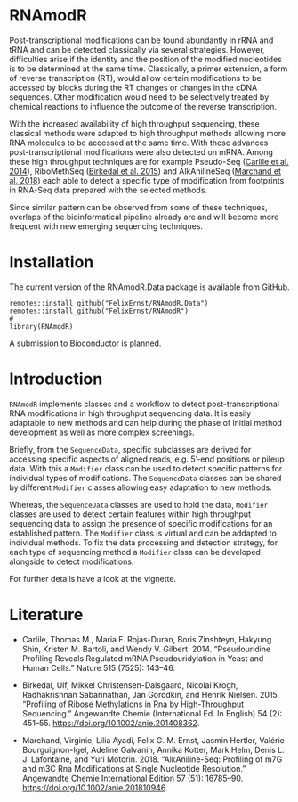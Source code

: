 # RNAmodR

Post-transcriptional modifications can be found abundantly in rRNA and tRNA and
can be detected classically via several strategies. However, difficulties arise
if the identity and the position of the modified nucleotides is to be determined
at the same time. Classically, a primer extension, a form of reverse
transcription (RT), would allow certain modifications to be accessed by blocks
during the RT changes or changes in the cDNA sequences. Other modification would
need to be selectively treated by chemical reactions to influence the outcome of
the reverse transcription.

With the increased availability of high throughput sequencing, these classical
methods were adapted to high throughput methods allowing more RNA molecules to
be accessed at the same time. With these advances post-transcriptional
modifications were also detected on mRNA. Among these high throughput techniques
are for example Pseudo-Seq ([Carlile et al. 2014](#Literature)), RiboMethSeq
([Birkedal et al. 2015](#Literature)) and AlkAnilineSeq 
([Marchand et al. 2018](#Literature)) each able to detect a specific type of 
modification from footprints in RNA-Seq data prepared with the selected methods.

Since similar pattern can be observed from some of these techniques, overlaps of
the bioinformatical pipeline already are and will become more frequent with new
emerging sequencing techniques.

# Installation

The current version of the RNAmodR.Data package is available from GitHub.

```
remotes::install_github("FelixErnst/RNAmodR.Data")
remotes::install_github("FelixErnst/RNAmodR")
#
library(RNAmodR)
```
A submission to Bioconductor is planned.

# Introduction

`RNAmodR` implements classes and a workflow to detect post-transcriptional RNA
modifications in high throughput sequencing data. It is easily adaptable to new
methods and can help during the phase of initial method development as well as
more complex screenings.

Briefly, from the `SequenceData`, specific subclasses are derived for accessing
specific aspects of aligned reads, e.g. 5’-end positions or pileup data. With
this a `Modifier` class can be used to detect specific patterns for individual
types of modifications. The `SequenceData` classes can be shared by different
`Modifier` classes allowing easy adaptation to new methods.

Whereas, the `SequenceData` classes are used to hold the data, `Modifier`
classes are used to detect certain features within high throughput sequencing
data to assign the presence of specific modifications for an established
pattern. The `Modifier` class is virtual and can be addapted to individual
methods. To fix the data processing and detection strategy, for each type of 
sequencing method a `Modifier` class can be developed alongside to detect 
modifications.

For further details have a look at the vignette.


# Literature

- Carlile, Thomas M., Maria F. Rojas-Duran, Boris Zinshteyn, Hakyung Shin,
Kristen M. Bartoli, and Wendy V. Gilbert. 2014. “Pseudouridine Profiling Reveals
Regulated mRNA Pseudouridylation in Yeast and Human Cells.” Nature 515 (7525):
143–46.

- Birkedal, Ulf, Mikkel Christensen-Dalsgaard, Nicolai Krogh, Radhakrishnan
Sabarinathan, Jan Gorodkin, and Henrik Nielsen. 2015. “Profiling of Ribose
Methylations in Rna by High-Throughput Sequencing.” Angewandte Chemie
(International Ed. In English) 54 (2): 451–55.
https://doi.org/10.1002/anie.201408362.

- Marchand, Virginie, Lilia Ayadi, Felix G. M. Ernst, Jasmin Hertler, Valérie
Bourguignon-Igel, Adeline Galvanin, Annika Kotter, Mark Helm, Denis L. J.
Lafontaine, and Yuri Motorin. 2018. “AlkAniline-Seq: Profiling of m7G and m3C
Rna Modifications at Single Nucleotide Resolution.” Angewandte Chemie
International Edition 57 (51): 16785–90. https://doi.org/10.1002/anie.201810946.
